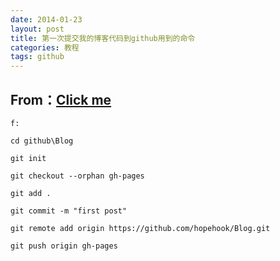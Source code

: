 ```yaml
---
date: 2014-01-23
layout: post
title: 第一次提交我的博客代码到github用到的命令
categories: 教程
tags: github
---
```


From：[Click me](http://www.ruanyifeng.com/blog/2012/08/blogging_with_jekyll.html)
---



`f:`

`cd github\Blog`

`git init`    

`git checkout --orphan gh-pages`

`git add .`

`git commit -m "first post"`

`git remote add origin https://github.com/hopehook/Blog.git`

`git push origin gh-pages`
